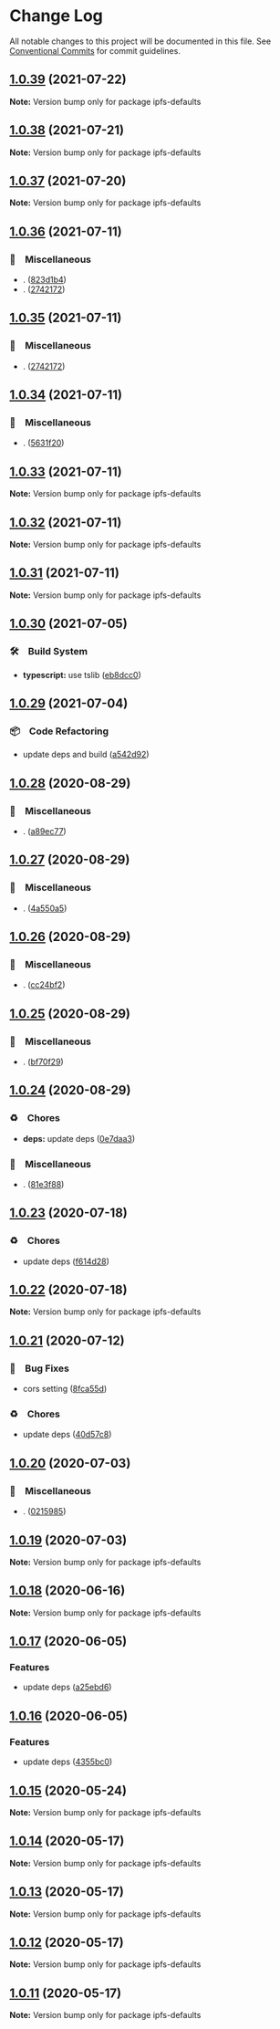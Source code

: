 # Change Log

All notable changes to this project will be documented in this file.
See [Conventional Commits](https://conventionalcommits.org) for commit guidelines.

## [1.0.39](https://github.com/bluelovers/ws-ipfs/compare/ipfs-defaults@1.0.38...ipfs-defaults@1.0.39) (2021-07-22)

**Note:** Version bump only for package ipfs-defaults





## [1.0.38](https://github.com/bluelovers/ws-ipfs/compare/ipfs-defaults@1.0.37...ipfs-defaults@1.0.38) (2021-07-21)

**Note:** Version bump only for package ipfs-defaults





## [1.0.37](https://github.com/bluelovers/ws-ipfs/compare/ipfs-defaults@1.0.36...ipfs-defaults@1.0.37) (2021-07-20)

**Note:** Version bump only for package ipfs-defaults





## [1.0.36](https://github.com/bluelovers/ws-ipfs/compare/ipfs-defaults@1.0.34...ipfs-defaults@1.0.36) (2021-07-11)


### 🔖　Miscellaneous

* . ([823d1b4](https://github.com/bluelovers/ws-ipfs/commit/823d1b4add2fb35bc228e738708fad903ea29df1))
* . ([2742172](https://github.com/bluelovers/ws-ipfs/commit/2742172440928000c1c6aa873c933a5744c49f69))





## [1.0.35](https://github.com/bluelovers/ws-ipfs/compare/ipfs-defaults@1.0.34...ipfs-defaults@1.0.35) (2021-07-11)


### 🔖　Miscellaneous

* . ([2742172](https://github.com/bluelovers/ws-ipfs/commit/2742172440928000c1c6aa873c933a5744c49f69))





## [1.0.34](https://github.com/bluelovers/ws-ipfs/compare/ipfs-defaults@1.0.33...ipfs-defaults@1.0.34) (2021-07-11)


### 🔖　Miscellaneous

* . ([5631f20](https://github.com/bluelovers/ws-ipfs/commit/5631f2093178db2a887d3e92e2d233fcbb7449fb))





## [1.0.33](https://github.com/bluelovers/ws-ipfs/compare/ipfs-defaults@1.0.32...ipfs-defaults@1.0.33) (2021-07-11)

**Note:** Version bump only for package ipfs-defaults





## [1.0.32](https://github.com/bluelovers/ws-ipfs/compare/ipfs-defaults@1.0.31...ipfs-defaults@1.0.32) (2021-07-11)

**Note:** Version bump only for package ipfs-defaults





## [1.0.31](https://github.com/bluelovers/ws-ipfs/compare/ipfs-defaults@1.0.30...ipfs-defaults@1.0.31) (2021-07-11)

**Note:** Version bump only for package ipfs-defaults





## [1.0.30](https://github.com/bluelovers/ws-ipfs/compare/ipfs-defaults@1.0.29...ipfs-defaults@1.0.30) (2021-07-05)


### 🛠　Build System

* **typescript:** use tslib ([eb8dcc0](https://github.com/bluelovers/ws-ipfs/commit/eb8dcc03d5033b358cc14ba9ff51e35c1c547c22))





## [1.0.29](https://github.com/bluelovers/ws-ipfs/compare/ipfs-defaults@1.0.28...ipfs-defaults@1.0.29) (2021-07-04)


### 📦　Code Refactoring

* update deps and build ([a542d92](https://github.com/bluelovers/ws-ipfs/commit/a542d92420faef55f6879fedc07d563f21db03a7))





## [1.0.28](https://github.com/bluelovers/ws-ipfs/compare/ipfs-defaults@1.0.27...ipfs-defaults@1.0.28) (2020-08-29)


### 🔖　Miscellaneous

* . ([a89ec77](https://github.com/bluelovers/ws-ipfs/commit/a89ec77c79a26768acfede82c769a6a792eee25b))





## [1.0.27](https://github.com/bluelovers/ws-ipfs/compare/ipfs-defaults@1.0.26...ipfs-defaults@1.0.27) (2020-08-29)


### 🔖　Miscellaneous

* . ([4a550a5](https://github.com/bluelovers/ws-ipfs/commit/4a550a55ccd04d245d5935914d091a879986a8f2))





## [1.0.26](https://github.com/bluelovers/ws-ipfs/compare/ipfs-defaults@1.0.25...ipfs-defaults@1.0.26) (2020-08-29)


### 🔖　Miscellaneous

* . ([cc24bf2](https://github.com/bluelovers/ws-ipfs/commit/cc24bf22e5f25f217df7c54b8671a476e5da575d))





## [1.0.25](https://github.com/bluelovers/ws-ipfs/compare/ipfs-defaults@1.0.24...ipfs-defaults@1.0.25) (2020-08-29)


### 🔖　Miscellaneous

* . ([bf70f29](https://github.com/bluelovers/ws-ipfs/commit/bf70f298426c11645d5343255656fa72e0cae844))





## [1.0.24](https://github.com/bluelovers/ws-ipfs/compare/ipfs-defaults@1.0.23...ipfs-defaults@1.0.24) (2020-08-29)


### ♻️　Chores

* **deps:** update deps ([0e7daa3](https://github.com/bluelovers/ws-ipfs/commit/0e7daa377053512cbdae9752a96ee6d9abf0b9dd))


### 🔖　Miscellaneous

* . ([81e3f88](https://github.com/bluelovers/ws-ipfs/commit/81e3f88aadbcda6a0158774f8eb213765c15444c))





## [1.0.23](https://github.com/bluelovers/ws-ipfs/compare/ipfs-defaults@1.0.22...ipfs-defaults@1.0.23) (2020-07-18)


### ♻️　Chores

* update deps ([f614d28](https://github.com/bluelovers/ws-ipfs/commit/f614d282b63f93b9d2a3f5755aee5d9073212bbf))





## [1.0.22](https://github.com/bluelovers/ws-ipfs/compare/ipfs-defaults@1.0.21...ipfs-defaults@1.0.22) (2020-07-18)

**Note:** Version bump only for package ipfs-defaults





## [1.0.21](https://github.com/bluelovers/ws-ipfs/compare/ipfs-defaults@1.0.20...ipfs-defaults@1.0.21) (2020-07-12)


### 🐛　Bug Fixes

* cors setting ([8fca55d](https://github.com/bluelovers/ws-ipfs/commit/8fca55dfc3819fe5c1beef33b661634c75b248fc))


### ♻️　Chores

* update deps ([40d57c8](https://github.com/bluelovers/ws-ipfs/commit/40d57c83e126c495aaf515ca8ac8cd02db848fc0))





## [1.0.20](https://github.com/bluelovers/ws-ipfs/compare/ipfs-defaults@1.0.19...ipfs-defaults@1.0.20) (2020-07-03)


### 🔖　Miscellaneous

* . ([0215985](https://github.com/bluelovers/ws-ipfs/commit/02159857809e29f3a2476a54e13ab1b8a7191433))





## [1.0.19](https://github.com/bluelovers/ws-ipfs/compare/ipfs-defaults@1.0.18...ipfs-defaults@1.0.19) (2020-07-03)

**Note:** Version bump only for package ipfs-defaults





## [1.0.18](https://github.com/bluelovers/ws-ipfs/compare/ipfs-defaults@1.0.17...ipfs-defaults@1.0.18) (2020-06-16)

**Note:** Version bump only for package ipfs-defaults





## [1.0.17](https://github.com/bluelovers/ws-ipfs/compare/ipfs-defaults@1.0.16...ipfs-defaults@1.0.17) (2020-06-05)


### Features

* update deps ([a25ebd6](https://github.com/bluelovers/ws-ipfs/commit/a25ebd688ccfd54f164b3ff89cf6cdb2e7f6e478))





## [1.0.16](https://github.com/bluelovers/ws-ipfs/compare/ipfs-defaults@1.0.15...ipfs-defaults@1.0.16) (2020-06-05)


### Features

* update deps ([4355bc0](https://github.com/bluelovers/ws-ipfs/commit/4355bc0161fa03725b7455cee33ac834a99b7cd9))





## [1.0.15](https://github.com/bluelovers/ws-ipfs/compare/ipfs-defaults@1.0.14...ipfs-defaults@1.0.15) (2020-05-24)

**Note:** Version bump only for package ipfs-defaults





## [1.0.14](https://github.com/bluelovers/ws-ipfs/compare/ipfs-defaults@1.0.13...ipfs-defaults@1.0.14) (2020-05-17)

**Note:** Version bump only for package ipfs-defaults





## [1.0.13](https://github.com/bluelovers/ws-ipfs/compare/ipfs-defaults@1.0.12...ipfs-defaults@1.0.13) (2020-05-17)

**Note:** Version bump only for package ipfs-defaults





## [1.0.12](https://github.com/bluelovers/ws-ipfs/compare/ipfs-defaults@1.0.11...ipfs-defaults@1.0.12) (2020-05-17)

**Note:** Version bump only for package ipfs-defaults





## [1.0.11](https://github.com/bluelovers/ws-ipfs/compare/ipfs-defaults@1.0.10...ipfs-defaults@1.0.11) (2020-05-17)

**Note:** Version bump only for package ipfs-defaults
